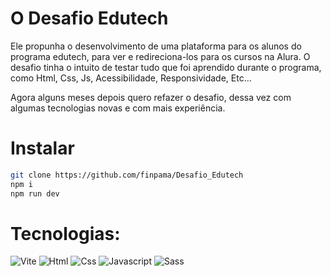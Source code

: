 # O Desafio Edutech
Ele propunha o desenvolvimento de uma plataforma para os alunos do programa edutech, para ver e redireciona-los para os cursos na Alura. O desafio tinha o intuito de testar tudo que foi aprendido durante o programa, como Html, Css, Js, Acessibilidade, Responsividade, Etc...

Agora alguns meses depois quero refazer o desafio, dessa vez com algumas tecnologias novas e com mais experiência.

# Instalar
```bash
git clone https://github.com/finpama/Desafio_Edutech
npm i
npm run dev
```

# Tecnologias:
![Vite](https://img.shields.io/badge/Vite-ae00ff?style=for-the-badge&logo=vite&logoColor=white)
![Html](https://img.shields.io/badge/HTML5-E34F26?style=for-the-badge&logo=html5&logoColor=white)
![Css](https://img.shields.io/badge/CSS3-1572B6?style=for-the-badge&logo=css3&logoColor=white)
![Javascript](https://img.shields.io/badge/JavaScript-F7DF1E?style=for-the-badge&logo=javascript&logoColor=black)
![Sass](https://img.shields.io/badge/Sass-CC6699?style=for-the-badge&logo=sass&logoColor=white)